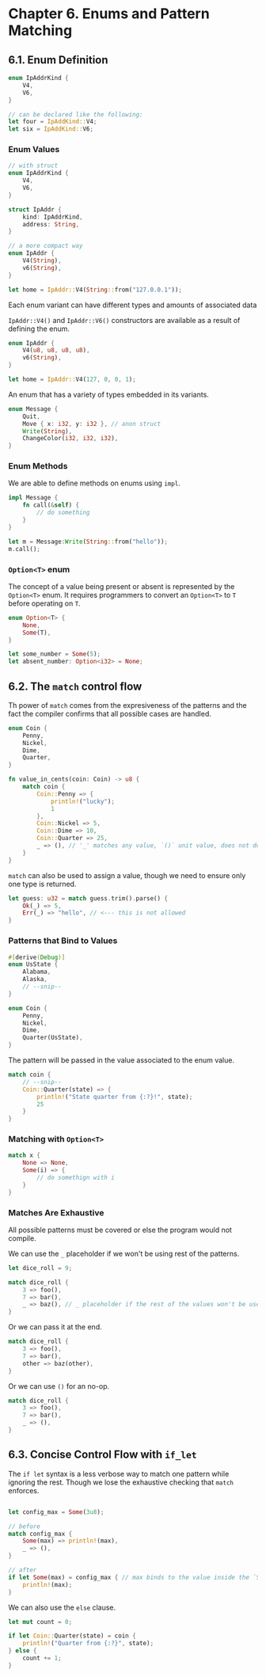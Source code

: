 # Chapter 6. Enums and Pattern Matching

## 6.1. Enum Definition

```rust
enum IpAddrKind {
    V4,
    V6,
}

// can be declared like the following:
let four = IpAddKind::V4;
let six = IpAddKind::V6;
```

### Enum Values

```rust
// with struct
enum IpAddrKind {
    V4,
    V6,
}

struct IpAddr {
    kind: IpAddrKind,
    address: String,
}

// a more compact way
enum IpAddr {
    V4(String),
    v6(String),
}

let home = IpAddr::V4(String::from("127.0.0.1"));
```

Each enum variant can have different types and amounts of associated data

`IpAddr::V4()` and `IpAddr::V6()` constructors are available as a result of defining the enum.

```rust
enum IpAddr {
    V4(u8, u8, u8, u8),
    v6(String),
}

let home = IpAddr::V4(127, 0, 0, 1);
```

An enum that has a variety of types embedded in its variants.

```rust
enum Message {
    Quit,
    Move { x: i32, y: i32 }, // anon struct
    Write(String),
    ChangeColor(i32, i32, i32),
}
```

### Enum Methods

We are able to define methods on enums using `impl`.

```rust
impl Message {
    fn call(&self) {
        // do something
    }
}

let m = Message:Write(String::from("hello"));
m.call();
```

### `Option<T>` enum

The concept of a value being present or absent is represented by the `Option<T>` enum. It requires programmers to convert an `Option<T>` to `T` before operating on `T`.

```rust
enum Option<T> {
    None,
    Some(T),
}

let some_number = Some(5);
let absent_number: Option<i32> = None;
```

## 6.2. The `match` control flow

Th power of `match` comes from the expresiveness of the patterns and the fact the compiler confirms that all possible cases are handled.

```rust
enum Coin {
    Penny,
    Nickel,
    Dime,
    Quarter,
}

fn value_in_cents(coin: Coin) -> u8 {
    match coin {
        Coin::Penny => {
            println!("lucky");
            1
        },
        Coin::Nickel => 5,
        Coin::Dime => 10,
        Coin::Quarter => 25,
        _ => (), // '_' matches any value, `()` unit value, does not do anything
    }
}
```

`match` can also be used to assign a value, though we need to ensure only one type is returned.

```rust
let guess: u32 = match guess.trim().parse() {
    Ok(_) => 5,
    Err(_) => "hello", // <--- this is not allowed
}
```

### Patterns that Bind to Values

```rust
#[derive(Debug)]
enum UsState {
    Alabama,
    Alaska,
    // --snip--
}

enum Coin {
    Penny,
    Nickel,
    Dime,
    Quarter(UsState),
}
```

The pattern will be passed in the value associated to the enum value.

```rust
match coin {
    // --snip--
    Coin::Quarter(state) => {
        println!("State quarter from {:?}!", state);
        25
    }
}
```

### Matching with `Option<T>`

```rust
match x {
    None => None,
    Some(i) => {
        // do somethign with i
    }
}
```

### Matches Are Exhaustive

All possible patterns must be covered or else the program would not compile.

We can use the `_` placeholder if we won't be using rest of the patterns.

```rust
let dice_roll = 9;

match dice_roll {
    3 => foo(),
    7 => bar(),
    _ => baz(), // _ placeholder if the rest of the values won't be used
}
```

Or we can pass it at the end.
```rust
match dice_roll {
    3 => foo(),
    7 => bar(),
    other => baz(other),
}
```

Or we can use `()` for an no-op.

```rust
match dice_roll {
    3 => foo(),
    7 => bar(),
    _ => (),
}
```

## 6.3. Concise Control Flow with `if_let`

The `if let` syntax is a less verbose way to match one pattern while ignoring the rest. Though we lose the exhaustive checking that `match` enforces.

```rust

let config_max = Some(3u8);

// before
match config_max {
    Some(max) => println!(max),
    _ => (),
}

// after
if let Some(max) = config_max { // max binds to the value inside the `Some`
    println!(max);
}
```

We can also use the `else` clause.

```rust
let mut count = 0;

if let Coin::Quarter(state) = coin {
    println!("Quarter from {:?}", state);
} else {
    count += 1;
}
```